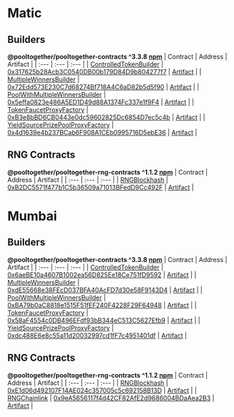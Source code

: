 # Matic


## Builders
**@pooltogether/pooltogether-contracts ^3.3.8 [npm](https://www.npmjs.com/package/@pooltogether/pooltogether-contracts)**
| Contract | Address | Artifact |
| :--- | :--- | :--- |
| [ControlledTokenBuilder](https://github.com/pooltogether/pooltogether-pool-contracts/tree/master/contracts/builders/ControlledTokenBuilder.sol) | [0x317625b28Acb3C0540DB00b179D84D9b804277f7](https://explorer-mainnet.maticvigil.com/address/0x317625b28Acb3C0540DB00b179D84D9b804277f7) | [Artifact](https://github.com/pooltogether/pooltogether-pool-contracts/tree/master/deployments/matic/ControlledTokenBuilder.json) |
| [MultipleWinnersBuilder](https://github.com/pooltogether/pooltogether-pool-contracts/tree/master/contracts/builders/MultipleWinnersBuilder.sol) | [0x72Edd573E230C7d68274Bf718A4C6aD82b5d5f90](https://explorer-mainnet.maticvigil.com/address/0x72Edd573E230C7d68274Bf718A4C6aD82b5d5f90) | [Artifact](https://github.com/pooltogether/pooltogether-pool-contracts/tree/master/deployments/matic/MultipleWinnersBuilder.json) |
| [PoolWithMultipleWinnersBuilder](https://github.com/pooltogether/pooltogether-pool-contracts/tree/master/contracts/builders/PoolWithMultipleWinnersBuilder.sol) | [0x5effa0823e486A5ED1D49d88A1374Fc337e1f9F4](https://explorer-mainnet.maticvigil.com/address/0x5effa0823e486A5ED1D49d88A1374Fc337e1f9F4) | [Artifact](https://github.com/pooltogether/pooltogether-pool-contracts/tree/master/deployments/matic/PoolWithMultipleWinnersBuilder.json) |
| [TokenFaucetProxyFactory](https://github.com/pooltogether/pooltogether-pool-contracts/tree/master/contracts/token-faucet/TokenFaucetProxyFactory.sol) | [0xB3e8bBD6CB0443e0dc59602825Dc6854D7ec5c4b](https://explorer-mainnet.maticvigil.com/address/0xB3e8bBD6CB0443e0dc59602825Dc6854D7ec5c4b) | [Artifact](https://github.com/pooltogether/pooltogether-pool-contracts/tree/master/deployments/matic/TokenFaucetProxyFactory.json) |
| [YieldSourcePrizePoolProxyFactory](https://github.com/pooltogether/pooltogether-pool-contracts/tree/master/contracts/prize-pool/yield-source/YieldSourcePrizePoolProxyFactory.sol) | [0x4d1639e4b237BCab6F908A1CEb0995716D5ebE36](https://explorer-mainnet.maticvigil.com/address/0x4d1639e4b237BCab6F908A1CEb0995716D5ebE36) | [Artifact](https://github.com/pooltogether/pooltogether-pool-contracts/tree/master/deployments/matic/YieldSourcePrizePoolProxyFactory.json) |

## RNG Contracts
**@pooltogether/pooltogether-rng-contracts ^1.1.2 [npm](https://www.npmjs.com/package/@pooltogether/pooltogether-rng-contracts)**
| Contract | Address | Artifact |
| :--- | :--- | :--- |
| [RNGBlockhash](https://github.com/pooltogether/pooltogether-rng-contracts/tree/master/contracts/RNGBlockhash.sol) | [0xB2DC5571f477b1C5b36509a71013BFedD9Cc492F](https://explorer-mainnet.maticvigil.com/address/0xB2DC5571f477b1C5b36509a71013BFedD9Cc492F) | [Artifact](https://github.com/pooltogether/pooltogether-rng-contracts/tree/master/deployments/matic/RNGBlockhash.json) |


# Mumbai


## Builders
**@pooltogether/pooltogether-contracts ^3.3.8 [npm](https://www.npmjs.com/package/@pooltogether/pooltogether-contracts)**
| Contract | Address | Artifact |
| :--- | :--- | :--- |
| [ControlledTokenBuilder](https://github.com/pooltogether/pooltogether-pool-contracts/tree/master/contracts/builders/ControlledTokenBuilder.sol) | [0x6aeBE10a4607B1002ea56D825Ee18Ce751fD9592](https://explorer-mumbai.maticvigil.com/address/0x6aeBE10a4607B1002ea56D825Ee18Ce751fD9592) | [Artifact](https://github.com/pooltogether/pooltogether-pool-contracts/tree/master/deployments/mumbai/ControlledTokenBuilder.json) |
| [MultipleWinnersBuilder](https://github.com/pooltogether/pooltogether-pool-contracts/tree/master/contracts/builders/MultipleWinnersBuilder.sol) | [0xdE55668e38FEcD037BFA40AcFD7d30e58F9143D4](https://explorer-mumbai.maticvigil.com/address/0xdE55668e38FEcD037BFA40AcFD7d30e58F9143D4) | [Artifact](https://github.com/pooltogether/pooltogether-pool-contracts/tree/master/deployments/mumbai/MultipleWinnersBuilder.json) |
| [PoolWithMultipleWinnersBuilder](https://github.com/pooltogether/pooltogether-pool-contracts/tree/master/contracts/builders/PoolWithMultipleWinnersBuilder.sol) | [0xBA79b0aC8818e1515F51fEF240F4228F29F64948](https://explorer-mumbai.maticvigil.com/address/0xBA79b0aC8818e1515F51fEF240F4228F29F64948) | [Artifact](https://github.com/pooltogether/pooltogether-pool-contracts/tree/master/deployments/mumbai/PoolWithMultipleWinnersBuilder.json) |
| [TokenFaucetProxyFactory](https://github.com/pooltogether/pooltogether-pool-contracts/tree/master/contracts/token-faucet/TokenFaucetProxyFactory.sol) | [0x58aF4554c0DB496EFdf93bB344eC513C5627Efb9](https://explorer-mumbai.maticvigil.com/address/0x58aF4554c0DB496EFdf93bB344eC513C5627Efb9) | [Artifact](https://github.com/pooltogether/pooltogether-pool-contracts/tree/master/deployments/mumbai/TokenFaucetProxyFactory.json) |
| [YieldSourcePrizePoolProxyFactory](https://github.com/pooltogether/pooltogether-pool-contracts/tree/master/contracts/prize-pool/yield-source/YieldSourcePrizePoolProxyFactory.sol) | [0xdc488E6e8c55a11d20032997cd1fF7c4951401df](https://explorer-mumbai.maticvigil.com/address/0xdc488E6e8c55a11d20032997cd1fF7c4951401df) | [Artifact](https://github.com/pooltogether/pooltogether-pool-contracts/tree/master/deployments/mumbai/YieldSourcePrizePoolProxyFactory.json) |

## RNG Contracts
**@pooltogether/pooltogether-rng-contracts ^1.1.2 [npm](https://www.npmjs.com/package/@pooltogether/pooltogether-rng-contracts)**
| Contract | Address | Artifact |
| :--- | :--- | :--- |
| [RNGBlockhash](https://github.com/pooltogether/pooltogether-rng-contracts/tree/master/contracts/RNGBlockhash.sol) | [0xE1d06d492107F14AE024c357005c5c692158B13D](https://explorer-mumbai.maticvigil.com/address/0xE1d06d492107F14AE024c357005c5c692158B13D) | [Artifact](https://github.com/pooltogether/pooltogether-rng-contracts/tree/master/deployments/mumbai/RNGBlockhash.json) |
| [RNGChainlink](https://github.com/pooltogether/pooltogether-rng-contracts/tree/master/contracts/RNGChainlink.sol) | [0x9eA5656117f4d42CF82AfE2d9686004BDaAea2B3](https://explorer-mumbai.maticvigil.com/address/0x9eA5656117f4d42CF82AfE2d9686004BDaAea2B3) | [Artifact](https://github.com/pooltogether/pooltogether-rng-contracts/tree/master/deployments/mumbai/RNGChainlink.json) |


